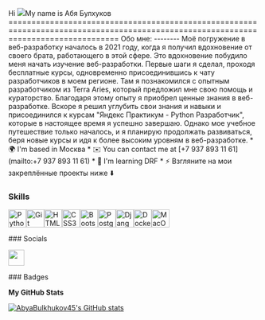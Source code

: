 Hi ![](https://user-images.githubusercontent.com/18350557/176309783-0785949b-9127-417c-8b55-ab5a4333674e.gif)My name is Абя Булхуков ====================================================================================================================================  Обо мне: --------  Моё погружение в веб-разработку началось в 2021 году, когда я получил вдохновение от своего брата, работающего в этой сфере. Это вдохновение побудило меня начать изучение веб-разработки. Первые шаги я сделал, проходя бесплатные курсы, одновременно присоединившись к чату разработчиков в моем регионе. Там я познакомился с опытным разработчиком из Terra Aries, который предложил мне свою помощь и кураторство. Благодаря этому опыту я приобрел ценные знания в веб-разработке. Вскоре я решил углубить свои знания и навыки и присоединился к курсам "Яндекс Практикум - Python Разработчик", которые в настоящее время я успешно завершаю. Однако мое учебное путешествие только началось, и я планирую продолжать развиваться, беря новые курсы и идя к более высоким уровням в веб-разработке.  * 🌍  I'm based in Москва * ✉️  You can contact me at [+7 937 893 11 61](mailto:+7 937 893 11 61) * 🧠  I'm learning DRF * ⚡  Взгляните на мои закреплённые проекты ниже ⬇️

### Skills  

<p align="left"> <a href="https://www.python.org/" target="_blank" rel="noreferrer"><img src="https://raw.githubusercontent.com/danielcranney/readme-generator/main/public/icons/skills/python-colored.svg" width="36" height="36" alt="Python" /></a><a href="https://git-scm.com/" target="_blank" rel="noreferrer"><img src="https://raw.githubusercontent.com/danielcranney/readme-generator/main/public/icons/skills/git-colored.svg" width="36" height="36" alt="Git" /></a><a href="https://developer.mozilla.org/en-US/docs/Glossary/HTML5" target="_blank" rel="noreferrer"><img src="https://raw.githubusercontent.com/danielcranney/readme-generator/main/public/icons/skills/html5-colored.svg" width="36" height="36" alt="HTML5" /></a><a href="https://www.w3.org/TR/CSS/#css" target="_blank" rel="noreferrer"><img src="https://raw.githubusercontent.com/danielcranney/readme-generator/main/public/icons/skills/css3-colored.svg" width="36" height="36" alt="CSS3" /></a><a href="https://getbootstrap.com/" target="_blank" rel="noreferrer"><img src="https://raw.githubusercontent.com/danielcranney/readme-generator/main/public/icons/skills/bootstrap-colored.svg" width="36" height="36" alt="Bootstrap" /></a><a href="https://www.postgresql.org/" target="_blank" rel="noreferrer"><img src="https://raw.githubusercontent.com/danielcranney/readme-generator/main/public/icons/skills/postgresql-colored.svg" width="36" height="36" alt="PostgreSQL" /></a><a href="https://www.djangoproject.com/" target="_blank" rel="noreferrer"><img src="https://raw.githubusercontent.com/danielcranney/readme-generator/main/public/icons/skills/django-colored.svg" width="36" height="36" alt="Django" /></a><a href="https://www.docker.com/" target="_blank" rel="noreferrer"><img src="https://raw.githubusercontent.com/danielcranney/readme-generator/main/public/icons/skills/docker-colored.svg" width="36" height="36" alt="Docker" /></a><a href="https://apple.com" target="_blank" rel="noreferrer"><img src="https://raw.githubusercontent.com/danielcranney/readme-generator/main/public/icons/skills/macos-colored.svg" width="36" height="36" alt="MacOS" /></a> </p> 
 ### Socials  <p align="left"> <a href="https://www.github.com/AbyaBulkhukov45" target="_blank" rel="noreferrer"> <picture> <source media="(prefers-color-scheme: dark)" srcset="https://raw.githubusercontent.com/danielcranney/readme-generator/main/public/icons/socials/github-dark.svg" /> <source media="(prefers-color-scheme: light)" srcset="https://raw.githubusercontent.com/danielcranney/readme-generator/main/public/icons/socials/github.svg" /> <img src="https://raw.githubusercontent.com/danielcranney/readme-generator/main/public/icons/socials/github.svg" width="32" height="32" /> </picture> </a></p>
### Badges

<b>My GitHub Stats</b>

<a href="http://www.github.com/AbyaBulkhukov45"><img src="https://github-readme-stats.vercel.app/api?username=AbyaBulkhukov45&show_icons=true&hide=&count_private=true&title_color=0891b2&text_color=ffffff&icon_color=0891b2&bg_color=1c1917&hide_border=true&show_icons=true" alt="AbyaBulkhukov45's GitHub stats" /></a>
